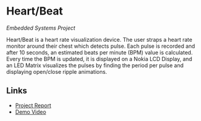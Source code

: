 # Heart/Beat
_Embedded Systems Project_

Heart/Beat is a heart rate visualization device. The user straps a heart rate monitor around their chest which detects pulse. Each pulse is recorded and after 10 seconds, an estimated beats per minute (BPM) value is calculated. Every time the BPM is updated, it is displayed on a Nokia LCD Display, and an LED Matrix visualizes the pulses by finding the period per pulse and displaying open/close ripple animations.

## Links
- [Project Report](https://docs.google.com/document/d/1cKJmL-W0_-mOH2tJg2c5_QyVpEDFmkg6NlJCNc07Pq8/edit?usp=sharing)
- [Demo Video]()
